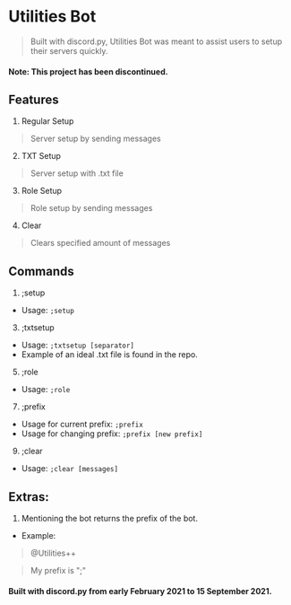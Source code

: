 # Utilities Bot
> Built with discord.py, Utilities Bot was meant to assist users to setup their servers quickly.
#### Note: This project has been discontinued. 

## Features
1. Regular Setup
> Server setup by sending messages

2. TXT Setup
> Server setup with .txt file

3. Role Setup
> Role setup by sending messages

4. Clear
> Clears specified amount of messages

## Commands
1. ;setup
- Usage: `;setup`

3. ;txtsetup
- Usage: `;txtsetup [separator]`
- Example of an ideal .txt file is found in the repo.

5. ;role
- Usage: `;role`

7. ;prefix
- Usage for current prefix: `;prefix`
- Usage for changing prefix: `;prefix [new prefix]`

9. ;clear
- Usage: `;clear [messages]`

## Extras:
1. Mentioning the bot returns the prefix of the bot.
- Example:
> @Utilities++ 

> My prefix is ";" 
    

#### Built with discord.py from early February 2021 to 15 September 2021.
